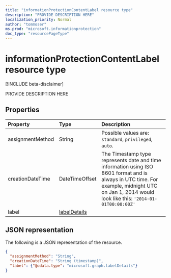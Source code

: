```yaml
---
title: "informationProtectionContentLabel resource type"
description: "PROVIDE DESCRIPTION HERE"
localization_priority: Normal
author: "tommoser"
ms.prod: "microsoft.informationprotection"
doc_type: "resourcePageType"
---
```


# informationProtectionContentLabel resource type

[!INCLUDE beta-disclaimer]

PROVIDE DESCRIPTION HERE

## Properties

| Property         | Type                            | Description                                                                                                                                                                                      |
| :--------------- | :------------------------------ | :----------------------------------------------------------------------------------------------------------------------------------------------------------------------------------------------- |
| assignmentMethod | String                          | Possible values are: `standard`, `privileged`, `auto`.                                                                                                                                           |
| creationDateTime | DateTimeOffset                  | The Timestamp type represents date and time information using ISO 8601 format and is always in UTC time. For example, midnight UTC on Jan 1, 2014 would look like this: `'2014-01-01T00:00:00Z'` |
| label            | [labelDetails](labeldetails.md) |                                                                                                                                                                                                  |

## JSON representation

The following is a JSON representation of the resource.

<!-- {
  "blockType": "resource",
  "optionalProperties": [

  ],
  "@odata.type": "microsoft.graph.informationProtectionContentLabel",
  "baseType": null
}-->

```json
{
  "assignmentMethod": "String",
  "creationDateTime": "String (timestamp)",
  "label": {"@odata.type": "microsoft.graph.labelDetails"}
}
```

<!-- uuid: 16cd6b66-4b1a-43a1-adaf-3a886856ed98
2019-02-04 14:57:30 UTC -->
<!-- {
  "type": "#page.annotation",
  "description": "informationProtectionContentLabel resource",
  "keywords": "",
  "section": "documentation",
  "tocPath": ""
}-->